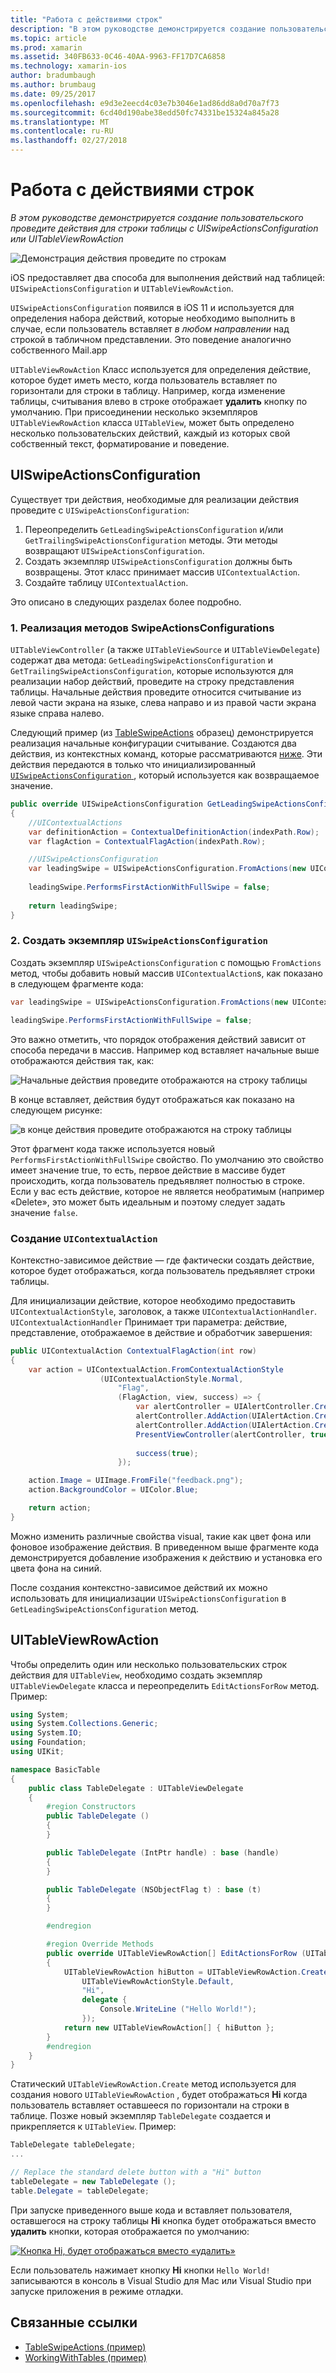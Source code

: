 ```yaml
---
title: "Работа с действиями строк"
description: "В этом руководстве демонстрируется создание пользовательского проведите действия для строки таблицы с UISwipeActionsConfiguration или UITableViewRowAction"
ms.topic: article
ms.prod: xamarin
ms.assetid: 340FB633-0C46-40AA-9963-FF17D7CA6858
ms.technology: xamarin-ios
author: bradumbaugh
ms.author: brumbaug
ms.date: 09/25/2017
ms.openlocfilehash: e9d3e2eecd4c03e7b3046e1ad86dd8a0d70a7f73
ms.sourcegitcommit: 6cd40d190abe38edd50fc74331be15324a845a28
ms.translationtype: MT
ms.contentlocale: ru-RU
ms.lasthandoff: 02/27/2018
---
```

# <a name="working-with-row-actions"></a>Работа с действиями строк

_В этом руководстве демонстрируется создание пользовательского проведите действия для строки таблицы с UISwipeActionsConfiguration или UITableViewRowAction_

![Демонстрация действия проведите по строкам](row-action-images/action02.png)

iOS предоставляет два способа для выполнения действий над таблицей: `UISwipeActionsConfiguration` и `UITableViewRowAction`.

`UISwipeActionsConfiguration` появился в iOS 11 и используется для определения набора действий, которые необходимо выполнить в случае, если пользователь вставляет _в любом направлении_ над строкой в табличном представлении. Это поведение аналогично собственного Mail.app 

`UITableViewRowAction` Класс используется для определения действие, которое будет иметь место, когда пользователь вставляет по горизонтали для строки в таблицу.
Например, когда изменение таблицы, считывания влево в строке отображает **удалить** кнопку по умолчанию. При присоединении несколько экземпляров `UITableViewRowAction` класса `UITableView`, может быть определено несколько пользовательских действий, каждый из которых свой собственный текст, форматирование и поведение.


## <a name="uiswipeactionsconfiguration"></a>UISwipeActionsConfiguration

Существует три действия, необходимые для реализации действия проведите с `UISwipeActionsConfiguration`:

1. Переопределить `GetLeadingSwipeActionsConfiguration` и/или `GetTrailingSwipeActionsConfiguration` методы. Эти методы возвращают `UISwipeActionsConfiguration`. 
2. Создать экземпляр `UISwipeActionsConfiguration` должны быть возвращены. Этот класс принимает массив `UIContextualAction`.
3. Создайте таблицу `UIContextualAction`.

Это описано в следующих разделах более подробно.

### <a name="1-implementing-the-swipeactionsconfigurations-methods"></a>1. Реализация методов SwipeActionsConfigurations

`UITableViewController` (а также `UITableViewSource` и `UITableViewDelegate`) содержат два метода: `GetLeadingSwipeActionsConfiguration` и `GetTrailingSwipeActionsConfiguration`, которые используются для реализации набор действий, проведите на строку представления таблицы. Начальные действия проведите относится считывание из левой части экрана на языке, слева направо и из правой части экрана языке справа налево. 

Следующий пример (из [TableSwipeActions](https://developer.xamarin.com/samples/monotouch/TableSwipeActions) образец) демонстрируется реализация начальные конфигурации считывание. Создаются два действия, из контекстных команд, которые рассматриваются [ниже](#create-uicontextualaction). Эти действия передаются в только что инициализированный [ `UISwipeActionsConfiguration` ](#create-uiswipeactionsconfigurations), который используется как возвращаемое значение.


```csharp
public override UISwipeActionsConfiguration GetLeadingSwipeActionsConfiguration(UITableView tableView, NSIndexPath indexPath)
{
    //UIContextualActions
    var definitionAction = ContextualDefinitionAction(indexPath.Row);
    var flagAction = ContextualFlagAction(indexPath.Row);

    //UISwipeActionsConfiguration
    var leadingSwipe = UISwipeActionsConfiguration.FromActions(new UIContextualAction[] { flagAction, definitionAction });
    
    leadingSwipe.PerformsFirstActionWithFullSwipe = false;
    
    return leadingSwipe;
}  
```

<a name="create-uiswipeactionsconfigurations" />

### <a name="2-instantiate-a-uiswipeactionsconfiguration"></a>2. Создать экземпляр `UISwipeActionsConfiguration`

Создать экземпляр `UISwipeActionsConfiguration` с помощью `FromActions` метод, чтобы добавить новый массив `UIContextualAction`s, как показано в следующем фрагменте кода:

```csharp
var leadingSwipe = UISwipeActionsConfiguration.FromActions(new UIContextualAction[] { flagAction, definitionAction })

leadingSwipe.PerformsFirstActionWithFullSwipe = false;
```

Это важно отметить, что порядок отображения действий зависит от способа передачи в массив. Например код вставляет начальные выше отображаются действия так, как:

![Начальные действия проведите отображаются на строку таблицы](row-action-images/action03.png)

В конце вставляет, действия будут отображаться как показано на следующем рисунке:

![в конце действия проведите отображаются на строку таблицы](row-action-images/action04.png)

Этот фрагмент кода также используется новый `PerformsFirstActionWithFullSwipe` свойство. По умолчанию это свойство имеет значение true, то есть, первое действие в массиве будет происходить, когда пользователь предъявляет полностью в строке. Если у вас есть действие, которое не является необратимым (например «Delete», это может быть идеальным и поэтому следует задать значение `false`.

<a name="create-uicontextualaction" />

### <a name="create-a-uicontextualaction"></a>Создание `UIContextualAction`

Контекстно-зависимое действие — где фактически создать действие, которое будет отображаться, когда пользователь предъявляет строки таблицы.

Для инициализации действие, которое необходимо предоставить `UIContextualActionStyle`, заголовок, а также `UIContextualActionHandler`. `UIContextualActionHandler` Принимает три параметра: действие, представление, отображаемое в действие и обработчик завершения:

```csharp
public UIContextualAction ContextualFlagAction(int row)
{
    var action = UIContextualAction.FromContextualActionStyle
                    (UIContextualActionStyle.Normal,
                        "Flag",
                        (FlagAction, view, success) => {
                            var alertController = UIAlertController.Create($"Report {words[row]}?", "", UIAlertControllerStyle.Alert);
                            alertController.AddAction(UIAlertAction.Create("Cancel", UIAlertActionStyle.Cancel, null)); 
                            alertController.AddAction(UIAlertAction.Create("Yes", UIAlertActionStyle.Destructive, null));
                            PresentViewController(alertController, true, null);
                            
                            success(true);
                        });

    action.Image = UIImage.FromFile("feedback.png");
    action.BackgroundColor = UIColor.Blue;

    return action;
}
```

Можно изменить различные свойства visual, такие как цвет фона или фоновое изображение действия. В приведенном выше фрагменте кода демонстрируется добавление изображения к действию и установка его цвета фона на синий.

После создания контекстно-зависимое действий их можно использовать для инициализации `UISwipeActionsConfiguration` в `GetLeadingSwipeActionsConfiguration` метод.

## <a name="uitableviewrowaction"></a>UITableViewRowAction

Чтобы определить один или несколько пользовательских строк действия для `UITableView`, необходимо создать экземпляр `UITableViewDelegate` класса и переопределить `EditActionsForRow` метод. Пример:

```csharp
using System;
using System.Collections.Generic;
using System.IO;
using Foundation;
using UIKit;

namespace BasicTable
{
    public class TableDelegate : UITableViewDelegate
    {
        #region Constructors
        public TableDelegate ()
        {
        }

        public TableDelegate (IntPtr handle) : base (handle)
        {
        }

        public TableDelegate (NSObjectFlag t) : base (t)
        {
        }

        #endregion

        #region Override Methods
        public override UITableViewRowAction[] EditActionsForRow (UITableView tableView, NSIndexPath indexPath)
        {
            UITableViewRowAction hiButton = UITableViewRowAction.Create (
                UITableViewRowActionStyle.Default,
                "Hi",
                delegate {
                    Console.WriteLine ("Hello World!");
                });
            return new UITableViewRowAction[] { hiButton };
        }
        #endregion
    }
}
```

Статический `UITableViewRowAction.Create` метод используется для создания нового `UITableViewRowAction` , будет отображаться **Hi** когда пользователь вставляет оставшееся по горизонтали на строки в таблице. Позже новый экземпляр `TableDelegate` создается и прикрепляется к `UITableView`. Пример:

```csharp
TableDelegate tableDelegate;
...

// Replace the standard delete button with a "Hi" button
tableDelegate = new TableDelegate ();
table.Delegate = tableDelegate;

```

При запуске приведенного выше кода и вставляет пользователя, оставшегося на строку таблицы **Hi** кнопка будет отображаться вместо **удалить** кнопки, которая отображается по умолчанию:

[ ![](row-action-images/action01.png "Кнопка Hi, будет отображаться вместо «удалить»")](row-action-images/action01.png)

Если пользователь нажимает кнопку **Hi** кнопки `Hello World!` записываются в консоль в Visual Studio для Mac или Visual Studio при запуске приложения в режиме отладки.



## <a name="related-links"></a>Связанные ссылки

- [TableSwipeActions (пример)](https://developer.xamarin.com/samples/monotouch/TableSwipeActions)
- [WorkingWithTables (пример)](https://developer.xamarin.com/samples/monotouch/WorkingWithTables)
